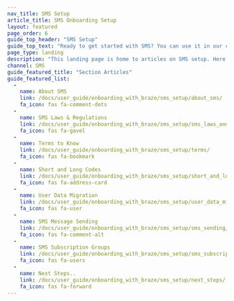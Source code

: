 ```yaml
---
nav_title: SMS Setup
article_title: SMS Onboarding Setup
layout: featured
page_order: 6
guide_top_header: "SMS Setup"
guide_top_text: "Ready to get started with SMS? You can use it in our campaigns or Canvas tools. But, first, you should probably get set up and get to know SMS with Braze..."
page_type: landing
description: "This landing page is home to articles on SMS setup. Here you can find resources on crafting SMS messages, SMS laws and regulations, terms to know, and more."
channel: SMS
guide_featured_title: "Section Articles"
guide_featured_list:
  - 
    name: About SMS
    link: /docs/user_guide/onboarding_with_braze/sms_setup/about_sms/
    fa_icon: fas fa-comment-dots
  - 
    name: SMS Laws & Regulations
    link: /docs/user_guide/onboarding_with_braze/sms_setup/sms_laws_and_regulations/
    fa_icon: fas fa-gavel
  - 
    name: Terms to Know
    link: /docs/user_guide/onboarding_with_braze/sms_setup/terms/
    fa_icon: fas fa-bookmark
  - 
    name: Short and Long Codes
    link: /docs/user_guide/onboarding_with_braze/sms_setup/short_and_long_codes/
    fa_icon: fas fa-address-card
  - 
    name: User Data Migration
    link: /docs/user_guide/onboarding_with_braze/sms_setup/user_data_migration/
    fa_icon: fas fa-user
  - 
    name: SMS Message Sending
    link: /docs/user_guide/onboarding_with_braze/sms_setup/sms_sending/
    fa_icon: fas fa-comment-alt
  - 
    name: SMS Subscription Groups
    link: /docs/user_guide/onboarding_with_braze/sms_setup/sms_subscription_groups/
    fa_icon: fas fa-users
  - 
    name: Next Steps..
    link: /docs/user_guide/onboarding_with_braze/sms_setup/next_steps/
    fa_icon: fas fa-forward
---
```


<br>


